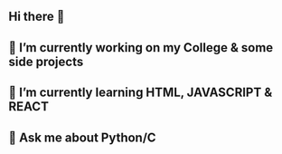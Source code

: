 ## Hi there 👋
## 🔭 I’m currently working on my College & some side projects
## 🌱 I’m currently learning HTML, JAVASCRIPT & REACT
## 💬 Ask me about Python/C
<!--
**palaashshah/palaashshah** is a ✨ _special_ ✨ repository because its `README.md` (this file) appears on your GitHub profile.

Here are some ideas to get you started:

- 🔭 I’m currently working on ...
- 🌱 I’m currently learning ...
- 👯 I’m looking to collaborate on ...
- 🤔 I’m looking for help with ...
- 💬 Ask me about ...
- 📫 How to reach me: ...
- 😄 Pronouns: ...
- ⚡ Fun fact: ...
-->
